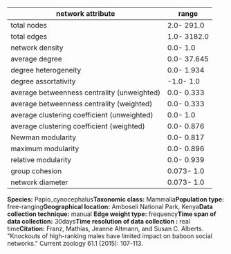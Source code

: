 network attribute|range
---|---
total nodes|2.0- 291.0
total edges|1.0- 3182.0
network density|0.0- 1.0
average degree|0.0- 37.645
degree heterogeneity|0.0- 1.934
degree assortativity|-1.0- 1.0
average betweenness centrality (unweighted)|0.0- 0.333
average betweenness centrality (weighted)|0.0- 0.333
average clustering coefficient (unweighted)|0.0- 1.0
average clustering coefficient (weighted)|0.0- 0.876
Newman modularity|0.0- 0.817
maximum modularity|0.0- 0.896
relative modularity|0.0- 0.939
group cohesion|0.073- 1.0
network diameter|0.073- 1.0
**Species:** Papio_cynocephalus**Taxonomic class:** Mammalia**Population type:** free-ranging**Geographical location:** Amboseli National Park, Kenya**Data collection technique:** manual **Edge weight type:** frequency**Time span of data collection:** 30days**Time resolution of data collection :** real time**Citation:** Franz, Mathias, Jeanne Altmann, and Susan C. Alberts. "Knockouts of high-ranking males have limited impact on baboon social networks." Current zoology 61.1 (2015): 107-113.